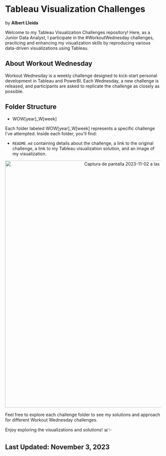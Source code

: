 # Tableau Visualization Challenges 
by **Albert Lleida**

Welcome to my Tableau Visualization Challenges repository! Here, as a Junior Data Analyst, I participate in the #WorkoutWednesday challenges, practicing and enhancing my visualization skills by reproducing various data-driven visualizations using Tableau.

## About Workout Wednesday

Workout Wednesday is a weekly challenge designed to kick-start personal development in Tableau and PowerBI. Each Wednesday, a new challenge is released, and participants are asked to replicate the challenge as closely as possible.

## Folder Structure

- WOW[year]_W[week]

Each folder labeled WOW[year]_W[week] represents a specific challenge I've attempted. Inside each folder, you'll find:

- `README.md` containing details about the challenge, a link to the original challenge, a link to my Tableau visualization solution, and an image of my visualization.

<p align="center">
  <img width="800" alt="Captura de pantalla 2023-11-02 a las 19 53 37" src="https://github.com/alleida23/Tableau_Viz_Challenges/assets/124719215/2be0fb36-0db5-4622-88d1-42b0113e15bd">
</p>

Feel free to explore each challenge folder to see my solutions and approach for different Workout Wednesday challenges.

Enjoy exploring the visualizations and solutions! 📊✨

## Last Updated: November 3, 2023

